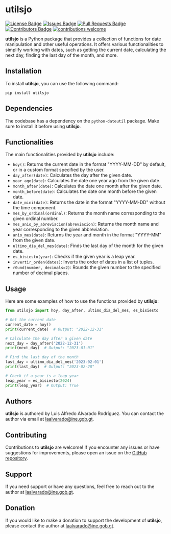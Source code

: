 # utilsjo

[![License Badge](https://img.shields.io/github/license/1u1s4/utilsjo)](https://github.com/1u1s4/utilsjo/blob/main/LICENSE)
[![Issues Badge](https://img.shields.io/github/issues/1u1s4/utilsjo)](https://github.com/1u1s4/utilsjo/issues)
[![Pull Requests Badge](https://img.shields.io/github/issues-pr/1u1s4/utilsjo)](https://github.com/1u1s4/utilsjo/pulls)
[![Contributors Badge](https://img.shields.io/github/contributors/1u1s4/utilsjo)](https://github.com/1u1s4/utilsjo/graphs/contributors)
[![contributions welcome](https://img.shields.io/badge/contributions-welcome-brightgreen.svg?style=flat)](https://github.com/dwyl/esta/issues)

**utilsjo** is a Python package that provides a collection of functions for date manipulation and other useful operations. It offers various functionalities to simplify working with dates, such as getting the current date, calculating the next day, finding the last day of the month, and more.

## Installation

To install **utilsjo**, you can use the following command:

```shell
pip install utilsjo
```

## Dependencies

The codebase has a dependency on the `python-dateutil` package. Make sure to install it before using **utilsjo**.

## Functionalities

The main functionalities provided by **utilsjo** include:

- `hoy()`: Returns the current date in the format "YYYY-MM-DD" by default, or in a custom format specified by the user.
- `day_after(date)`: Calculates the day after the given date.
- `year_ago(date)`: Calculates the date one year ago from the given date.
- `month_after(date)`: Calculates the date one month after the given date.
- `month_before(date)`: Calculates the date one month before the given date.
- `date_mini(date)`: Returns the date in the format "YYYY-MM-DD" without the time component.
- `mes_by_ordinal(ordinal)`: Returns the month name corresponding to the given ordinal number.
- `mes_anio_by_abreviacion(abreviacion)`: Returns the month name and year corresponding to the given abbreviation.
- `anio_mes(date)`: Returns the year and month in the format "YYYY-MM" from the given date.
- `ultimo_dia_del_mes(date)`: Finds the last day of the month for the given date.
- `es_bisiesto(year)`: Checks if the given year is a leap year.
- `invertir_orden(dates)`: Inverts the order of dates in a list of tuples.
- `r0und(number, decimals=2)`: Rounds the given number to the specified number of decimal places.

## Usage

Here are some examples of how to use the functions provided by **utilsjo**:

```python
from utilsjo import hoy, day_after, ultimo_dia_del_mes, es_bisiesto

# Get the current date
current_date = hoy()
print(current_date)  # Output: "2022-12-31"

# Calculate the day after a given date
next_day = day_after('2022-12-31')
print(next_day)  # Output: "2023-01-01"

# Find the last day of the month
last_day = ultimo_dia_del_mes('2023-02-01')
print(last_day)  # Output: "2023-02-28"

# Check if a year is a leap year
leap_year = es_bisiesto(2024)
print(leap_year)  # Output: True
```

## Authors

**utilsjo** is authored by Luis Alfredo Alvarado Rodríguez. You can contact the author via email at laalvarado@ine.gob.gt.

## Contributing

Contributions to **utilsjo** are welcome! If you encounter any issues or have suggestions for improvements, please open an issue on the [GitHub repository](https://github.com/1u1s4/utilsjo/issues).

## Support

If you need support or have any questions, feel free to reach out to the author at laalvarado@ine.gob.gt.

## Donation

If you would like to make a donation to support the development of **utilsjo**, please contact the author at laalvarado@ine.gob.gt.

